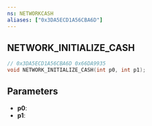 ```yaml
---
ns: NETWORKCASH
aliases: ["0x3DA5ECD1A56CBA6D"]
---
```

## NETWORK_INITIALIZE_CASH

```c
// 0x3DA5ECD1A56CBA6D 0x66DA9935
void NETWORK_INITIALIZE_CASH(int p0, int p1);
```


## Parameters
* **p0**: 
* **p1**: 

